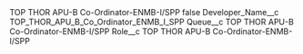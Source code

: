 <?xml version="1.0" encoding="UTF-8"?>
<CustomMetadata xmlns="http://soap.sforce.com/2006/04/metadata" xmlns:xsi="http://www.w3.org/2001/XMLSchema-instance" xmlns:xsd="http://www.w3.org/2001/XMLSchema">
    <label>TOP THOR APU-B Co-Ordinator-ENMB-I/SPP</label>
    <protected>false</protected>
    <values>
        <field>Developer_Name__c</field>
        <value xsi:type="xsd:string">TOP_THOR_APU_B_Co_Ordinator_ENMB_I_SPP</value>
    </values>
    <values>
        <field>Queue__c</field>
        <value xsi:type="xsd:string">TOP THOR APU-B Co-Ordinator-ENMB-I/SPP</value>
    </values>
    <values>
        <field>Role__c</field>
        <value xsi:type="xsd:string">TOP THOR APU-B Co-Ordinator-ENMB-I/SPP</value>
    </values>
</CustomMetadata>
